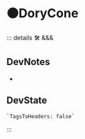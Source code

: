 # 🟠<moto>DoryCone</moto>

::: details 🛠 <dev>&&&</dev>

## DevNotes

-

## DevState

```py
`TagsToHeaders: false`
```

:::
